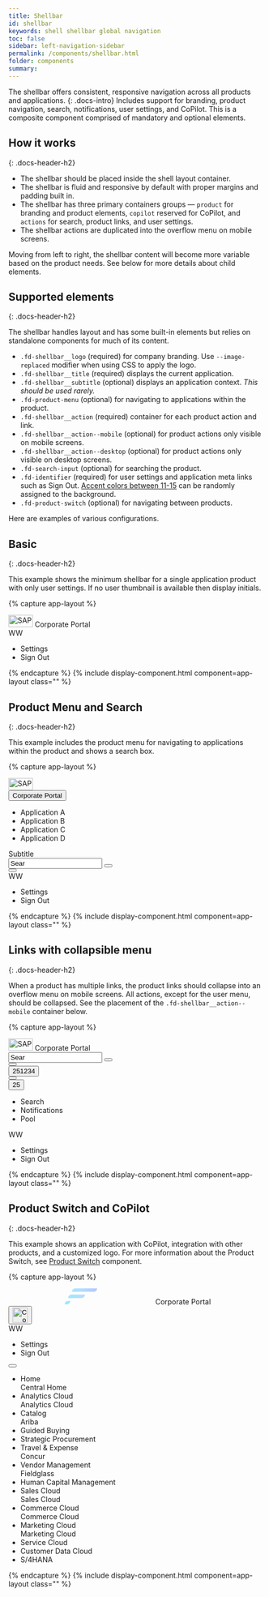 ```yaml
---
title: Shellbar
id: shellbar
keywords: shell shellbar global navigation
toc: false
sidebar: left-navigation-sidebar
permalink: /components/shellbar.html
folder: components
summary:
---
```


The shellbar offers consistent, responsive navigation across all products and applications.
{: .docs-intro}
Includes support for branding, product navigation, search, notifications, user settings, and CoPilot. This is a composite component comprised of mandatory and optional elements.

## How it works
{: .docs-header-h2}


- The shellbar should be placed inside the shell layout container.
- The shellbar is fluid and responsive by default with proper margins and padding built in.
- The shellbar has three primary containers groups — `product` for branding and product elements, `copilot` reserved for CoPilot, and `actions` for search, product links, and user settings.
- The shellbar actions are duplicated into the overflow menu on mobile screens.

Moving from left to right, the shellbar content will become more variable based on the product needs. See below for more details about child elements.

## Supported elements
{: .docs-header-h2}

The shellbar handles layout and has some built-in elements but relies on standalone components for much of its content.

* `.fd-shellbar__logo` (required) for company branding. Use `--image-replaced` modifier when using CSS to apply the logo.
* `.fd-shellbar__title` (required) displays the current application.
* `.fd-shellbar__subtitle` (optional) displays an application context. _This should be used rarely._
* `.fd-product-menu` (optional) for navigating to applications within the product.
* `.fd-shellbar__action` (required) container for each product action and link.
* `.fd-shellbar__action--mobile` (optional) for product actions only visible on mobile screens.
* `.fd-shellbar__action--desktop` (optional) for product actions only visible on desktop screens.
* `.fd-search-input` (optional) for searching the product.
* `.fd-identifier` (required) for user settings and application meta links such as Sign Out. [Accent colors between 11-15]({{site.baseurl}}/foundation/colors.html#accent) can be randomly assigned to the background.
* `.fd-product-switch` (optional) for navigating between products.

Here are examples of various configurations.

## Basic
{: .docs-header-h2}

This example shows the minimum shellbar for a single application product with only user settings. If no user thumbnail is available then display initials.

{% capture app-layout %}
<div class="fd-shellbar">
  <div class="fd-shellbar__group fd-shellbar__group--product">
    <span class="fd-shellbar__logo"><img src="//unpkg.com/fundamental-styles/dist/images/sap-logo.png" srcset="//unpkg.com/fundamental-styles/dist/images/sap-logo@2x.png 1x, //unpkg.com/fundamental-styles/dist/images/sap-logo@3x.png 2x, //unpkg.com/fundamental-styles/dist/images/sap-logo@4x.png 3x" width="48" height="24" alt="SAP"></span>
  <span class="fd-shellbar__title">Corporate Portal</span>
  </div>
  <div class="fd-shellbar__group fd-shellbar__group--actions">
    <div class="fd-shellbar__action">
      <div class="fd-popover fd-popover--right">
        <div class="fd-popover__control">
          <div class="fd-button fd-shellbar__button fd-user-menu__control" aria-controls="WV3AY276" aria-expanded="false" aria-haspopup="true" role="button">
            <span class="fd-identifier fd-identifier--xs fd-identifier--circle">WW</span>
          </div>
        </div>
        <div class="fd-popover__body fd-popover__body--no-arrow fd-popover__body--right" aria-hidden="true" id="WV3AY276">
          <nav class="fd-menu">
            <ul class="fd-menu__list">
              <li><a role="button" class="fd-menu__item">Settings</a></li>
              <li><a role="button" class="fd-menu__item">Sign Out</a></li>
            </ul>
          </nav>
        </div>
      </div>
    </div>
  </div>
</div>
{% endcapture %}
{% include display-component.html component=app-layout class="" %}


## Product Menu and Search
{: .docs-header-h2}

This example includes the product menu for navigating to applications within the product and shows a search box.


{% capture app-layout %}
<div class="fd-shellbar">
  <div class="fd-shellbar__group fd-shellbar__group--product">
    <span class="fd-shellbar__logo">
      <img src="//unpkg.com/fundamental-styles/dist/images/sap-logo.png" srcset="//unpkg.com/fundamental-styles/dist/images/sap-logo@2x.png 1x, //unpkg.com/fundamental-styles/dist/images/sap-logo@3x.png 2x, //unpkg.com/fundamental-styles/dist/images/sap-logo@4x.png 3x" width="48" height="24" alt="SAP">
    </span>
    <div class="fd-popover">
      <div class="fd-popover__control">
        <button class="fd-button--light fd-button--menu fd-shellbar__button--menu" aria-controls="9GLB26941" aria-haspopup="true" aria-expanded="false">
          <span class="fd-shellbar__title">Corporate Portal</span>
        </button>
      </div>
      <div class="fd-popover__body fd-popover__body--no-arrow" aria-hidden="true" id="9GLB26941">
        <nav class="fd-menu">
          <ul class="fd-menu__list">
            <li><a role="button" class="fd-menu__item">Application A</a></li>
            <li><a role="button" class="fd-menu__item">Application B</a></li>
            <li><a role="button" class="fd-menu__item">Application C</a></li>
            <li><a role="button" class="fd-menu__item">Application D</a></li>
          </ul>
        </nav>
      </div>
    </div>
	<div class="fd-shellbar__subtitle">Subtitle</div>
  </div>
  <div class="fd-shellbar__group fd-shellbar__group--actions">
    <div class="fd-shellbar__action fd-shellbar__action--desktop">    
      <div class="fd-popover__control">
        <div aria-label="Image label" aria-controls="F4GcX348b" aria-expanded="false" aria-haspopup="true">
          <div class="fd-input-group fd-shellbar__input-group">
            <input type="text" class="fd-input fd-input-group__input fd-shellbar__input-group__input" id="F4GcX348b1" value="Sear" placeholder="Search...">
            <span class="fd-input-group__addon fd-shellbar__input-group__addon fd-input-group__addon--button">
              <button class="fd-shellbar__button fd-button sap-icon--decline"></button>
            </span>
          </div>
        </div>
      </div>
    </div>
    <div class="fd-shellbar__action fd-shellbar__action--desktop">
      <button class="fd-button fd-shellbar__button sap-icon--search" aria-label="Search"></button>
    </div>
    <div class="fd-shellbar__action">
      <div class="fd-popover fd-popover--right">
        <div class="fd-popover__control">
          <div class="fd-button fd-shellbar__button fd-user-menu__control" aria-controls="ZY3AY276" aria-expanded="false" aria-haspopup="true" role="button">
            <span class="fd-identifier fd-identifier--xs fd-identifier--circle fd-identifier--thumbnail" style="background-image: url({{site.baseurl}}/images/thumbs/headshot-male.jpg);" aria-label="William Wallingham">WW</span>
          </div>
        </div>
        <div class="fd-popover__body fd-popover__body--no-arrow fd-popover__body--right" aria-hidden="true" id="ZY3AY276">
          <nav class="fd-menu">
            <ul class="fd-menu__list">
              <li><a role="button" class="fd-menu__item">Settings</a></li>
              <li><a role="button" class="fd-menu__item">Sign Out</a></li>
            </ul>
          </nav>
        </div>
      </div>
    </div>
  </div>
</div>
{% endcapture %}
{% include display-component.html component=app-layout class="" %}

## Links with collapsible menu
{: .docs-header-h2}

When a product has multiple links, the product links should collapse into an overflow menu on mobile screens. All actions, except for the user menu, should be collapsed. See the placement of the `.fd-shellbar__action--mobile` container below.

{% capture app-layout %}
<div class="fd-shellbar">
  <div class="fd-shellbar__group fd-shellbar__group--product">
    <span class="fd-shellbar__logo"><img src="//unpkg.com/fundamental-styles/dist/images/sap-logo.png" srcset="//unpkg.com/fundamental-styles/dist/images/sap-logo@2x.png 1x, //unpkg.com/fundamental-styles/dist/images/sap-logo@3x.png 2x, //unpkg.com/fundamental-styles/dist/images/sap-logo@4x.png 3x" width="48" height="24" alt="SAP"></span>
  <span class="fd-shellbar__title">Corporate Portal</span>
  </div>
  <div class="fd-shellbar__group fd-shellbar__group--actions">
    <div class="fd-shellbar__action fd-shellbar__action--desktop">    
      <div class="fd-popover__control">
        <div aria-label="Image label" aria-controls="UIO6J688" aria-expanded="false" aria-haspopup="true">
          <div class="fd-input-group fd-shellbar__input-group">
            <input type="text" class="fd-input fd-input-group__input fd-shellbar__input-group__input" id="UIO6J6881" value="Sear" placeholder="Search...">
            <span class="fd-input-group__addon fd-shellbar__input-group__addon fd-input-group__addon--button">
              <button class="fd-shellbar__button fd-button sap-icon--navigation-down-arrow"></button>
            </span>
          </div>
        </div>
      </div>
    </div>
    <div class="fd-shellbar__action fd-shellbar__action--desktop">
      <button class="fd-button fd-shellbar__button sap-icon--search" aria-label="Search"></button>
    </div>
      <div class="fd-shellbar__action fd-shellbar__action--desktop">
        <button class="fd-button fd-shellbar__button sap-icon--bell" aria-label="Notifications">
        <span class="fd-counter fd-counter--notification fd-shellbar__counter--notification" aria-label="Unread count">251234</span></button>
      </div>
      <div class="fd-shellbar__action fd-shellbar__action--desktop">
        <button class="fd-button fd-shellbar__button sap-icon--pool" aria-label="Pool"></button>
      </div>
      <div class="fd-shellbar__action fd-shellbar__action--mobile">
        <div class="fd-shellbar-collapse">
          <div class="fd-popover fd-popover--right">
            <div class="fd-popover__control">
              <div class="fd-shellbar-collapse--control" aria-controls="CWaGX278" aria-expanded="false" aria-haspopup="true" role="button">
                <button class="fd-button fd-shellbar__button sap-icon--overflow" aria-controls="undefined" aria-haspopup="true" aria-expanded="false">
                <span class="fd-counter fd-counter--notification fd-shellbar__counter--notification" aria-label="Unread count">25</span></button>
              </div>
            </div>
            <div class="fd-popover__body fd-popover__body--no-arrow fd-popover__body--right" aria-hidden="true" id="CWaGX278">
              <nav class="fd-menu">
                <ul class="fd-menu__list">
                  <li><a role="button" class="fd-menu__item">Search</a></li>
                  <li><a role="button" class="fd-menu__item">Notifications</a></li>
                  <li><a role="button" class="fd-menu__item">Pool</a></li>
                </ul>
              </nav>
            </div>
          </div>
        </div>
      </div>
      <div class="fd-shellbar__action">
        <div class="fd-popover fd-popover--right">
          <div class="fd-popover__control">
            <div class="fd-button fd-shellbar__button fd-user-menu__control" aria-controls="DD35G276" aria-expanded="false" aria-haspopup="true" role="button">
              <span class="fd-identifier fd-identifier--xs fd-identifier--circle fd-shellbar__identifier--circle">WW</span>
            </div>
          </div>
          <div class="fd-popover__body fd-popover__body--no-arrow fd-popover__body--right" aria-hidden="true" id="DD35G276">
            <nav class="fd-menu">
              <ul class="fd-menu__list">
                <li><a role="button" class="fd-menu__item">Settings</a></li>
                <li><a role="button" class="fd-menu__item">Sign Out</a></li>
              </ul>
            </nav>
          </div>
        </div>
      </div>
    </div>
  </div>
</div>
{% endcapture %}
{% include display-component.html component=app-layout class="" %}

## Product Switch and CoPilot
{: .docs-header-h2}

This example shows an application with CoPilot, integration with other products, and a customized logo.
For more information about the Product Switch, see [Product Switch](product-switch.html) component.

{% capture app-layout %}

<div class="fd-shellbar">
  <div class="fd-shellbar__group fd-shellbar__group--product">
    <span class="fd-shellbar__logo">
      <svg style="height: 32px;" width="286" height="143" viewBox="0 0 286 143" xmlns="http://www.w3.org/2000/svg"><defs><linearGradient x1="-91.234%" y1="50%" x2="98.574%" y2="50%" id="a"><stop stop-color="#32B79D" stop-opacity=".59" offset="0%"/><stop stop-color="#33EAFF" stop-opacity=".59" offset="35.525%"/><stop stop-color="#7FCAFF" stop-opacity=".59" offset="73.603%"/><stop stop-color="#84A2FF" stop-opacity=".59" offset="100%"/></linearGradient></defs><g transform="translate(-19)" fill="url(#a)" fill-rule="evenodd"><path d="M114.232.963h190.464c0 16.966-13.754 30.72-30.72 30.72H83.512c0-16.966 13.754-30.72 30.72-30.72zM80.44 56.259h116.736c0 16.966-13.754 30.72-30.72 30.72H49.72c0-16.966 13.754-30.72 30.72-30.72zM49.72 111.555h18.432c0 16.966-13.754 30.72-30.72 30.72H19c0-16.966 13.754-30.72 30.72-30.72z"/></g></svg>
    </span>
    <span class="fd-shellbar__title">Corporate Portal</span>
  </div>
  <div class="fd-shellbar__group fd-shellbar__group--copilot">
    <button class="fd-button fd-shellbar__button"><img src="//unpkg.com/fundamental-styles/dist/images/copilot.png" alt="CoPilot" height="30" width="30" /></button>
  </div>
  <div class="fd-shellbar__group fd-shellbar__group--actions">
      <div class="fd-shellbar__action">
        <div class="fd-popover fd-popover--right">
          <div class="fd-popover__control">
            <div class="fd-button fd-shellbar__button fd-user-menu__control" aria-controls="MKFAY276" aria-expanded="false" aria-haspopup="true" role="button">
              <span class="fd-identifier fd-identifier--xs fd-identifier--circle fd-identifier--thumbnail" style="background-image: url({{site.baseurl}}/images/thumbs/headshot-male.jpg);" aria-label="William Wallingham">WW</span>
            </div>
          </div>
          <div class="fd-popover__body fd-popover__body--no-arrow fd-popover__body--right" aria-hidden="true" id="MKFAY276">
            <nav class="fd-menu">
              <ul class="fd-menu__list">
                <li><a role="button" class="fd-menu__item">Settings</a></li>
                <li><a role="button" class="fd-menu__item">Sign Out</a></li>
              </ul>
            </nav>
          </div>
        </div>
      </div>
      <div class="fd-shellbar__action fd-shellbar__action--desktop">
        <div class="fd-product-switch">
            <div class="fd-popover fd-popover--right">
                <div class="fd-popover__control">
                    <button class="fd-button--light fd-popover__control fd-product-switch__control sap-icon--grid" 
                        aria-label="Image label" 
                        aria-controls="product-switch-body" 
                        aria-expanded="false" 
                        aria-haspopup="true">
                    </button>
                </div>
                <div class="fd-popover__body fd-popover__body--right" aria-hidden="true" id="product-switch-body">
                    <div class="fd-product-switch__body">
                        <ul class="fd-product-switch__list">
                            <li class="fd-product-switch__item">
                                <div class="fd-product-switch__icon sap-icon--home"></div>
                                <div class="fd-product-switch__text">
                                    <div class="fd-product-switch__title">Home</div>
                                    <div class="fd-product-switch__subtitle">Central Home</div>
                                </div>
                            </li>
                            <li class="fd-product-switch__item selected">
                                <div class="fd-product-switch__icon sap-icon--business-objects-experience"></div>
                                <div class="fd-product-switch__text">
                                    <div class="fd-product-switch__title">Analytics Cloud</div>
                                    <div class="fd-product-switch__subtitle">Analytics Cloud</div>
                                </div>
                            </li>
                            <li class="fd-product-switch__item">
                                <div class="fd-product-switch__icon sap-icon--contacts"></div>
                                <div class="fd-product-switch__text">
                                    <div class="fd-product-switch__title">Catalog</div>
                                    <div class="fd-product-switch__subtitle">Ariba</div>
                                </div>
                            </li>
                            <li class="fd-product-switch__item">
                                <div class="fd-product-switch__icon sap-icon--credit-card"></div>
                                <div class="fd-product-switch__text">
                                    <div class="fd-product-switch__title">Guided Buying</div>
                                </div>
                            </li>
                            <li class="fd-product-switch__item">
                                <div class="fd-product-switch__icon sap-icon--cart-3"></div>
                                <div class="fd-product-switch__text">
                                    <div class="fd-product-switch__title">Strategic Procurement</div>
                                </div>
                            </li>
                            <li class="fd-product-switch__item">
                                <div class="fd-product-switch__icon sap-icon--flight"></div>
                                <div class="fd-product-switch__text">
                                    <div class="fd-product-switch__title">Travel & Expense</div>
                                    <div class="fd-product-switch__subtitle">Concur</div>
                                </div>
                            </li>
                            <li class="fd-product-switch__item">
                                <div class="fd-product-switch__icon sap-icon--shipping-status"></div>
                                <div class="fd-product-switch__text">
                                    <div class="fd-product-switch__title">Vendor Management</div>
                                    <div class="fd-product-switch__subtitle">Fieldglass</div>
                                </div>
                            </li>
                            <li class="fd-product-switch__item">
                                <div class="fd-product-switch__icon sap-icon--customer"></div>
                                <div class="fd-product-switch__text">
                                    <div class="fd-product-switch__title">Human Capital Management</div>
                                </div>
                            </li>
                            <li class="fd-product-switch__item">
                                <div class="fd-product-switch__icon sap-icon--sales-notification"></div>
                                <div class="fd-product-switch__text">
                                    <div class="fd-product-switch__title">Sales Cloud</div>
                                    <div class="fd-product-switch__subtitle">Sales Cloud</div>
                                </div>
                            </li>
                            <li class="fd-product-switch__item">
                                <div class="fd-product-switch__icon sap-icon--retail-store"></div>
                                <div class="fd-product-switch__text">
                                    <div class="fd-product-switch__title">Commerce Cloud</div>
                                    <div class="fd-product-switch__subtitle">Commerce Cloud</div>
                                </div>
                            </li>
                            <li class="fd-product-switch__item">
                                <div class="fd-product-switch__icon sap-icon--marketing-campaign"></div>
                                <div class="fd-product-switch__text">
                                    <div class="fd-product-switch__title">Marketing Cloud</div>
                                    <div class="fd-product-switch__subtitle">Marketing Cloud</div>
                                </div>
                            </li>
                            <li class="fd-product-switch__item">
                                <div class="fd-product-switch__icon sap-icon--family-care"></div>
                                <div class="fd-product-switch__text">
                                    <div class="fd-product-switch__title">Service Cloud</div>
                                </div>
                            </li>
                            <li class="fd-product-switch__item">
                                <div class="fd-product-switch__icon sap-icon--customer-briefing"></div>
                                <div class="fd-product-switch__text">
                                    <div class="fd-product-switch__title">Customer Data Cloud</div>
                                </div>
                            </li>
                            <li class="fd-product-switch__item">
                                <div class="fd-product-switch__icon sap-icon--batch-payments"></div>
                                <div class="fd-product-switch__text">
                                    <div class="fd-product-switch__title">S/4HANA</div>
                                </div>
                            </li>
                        </ul>
                    </div>
                </div>
            </div>
        </div>
      </div>
  </div>
</div>
{% endcapture %}
{% include display-component.html component=app-layout class="" %}
